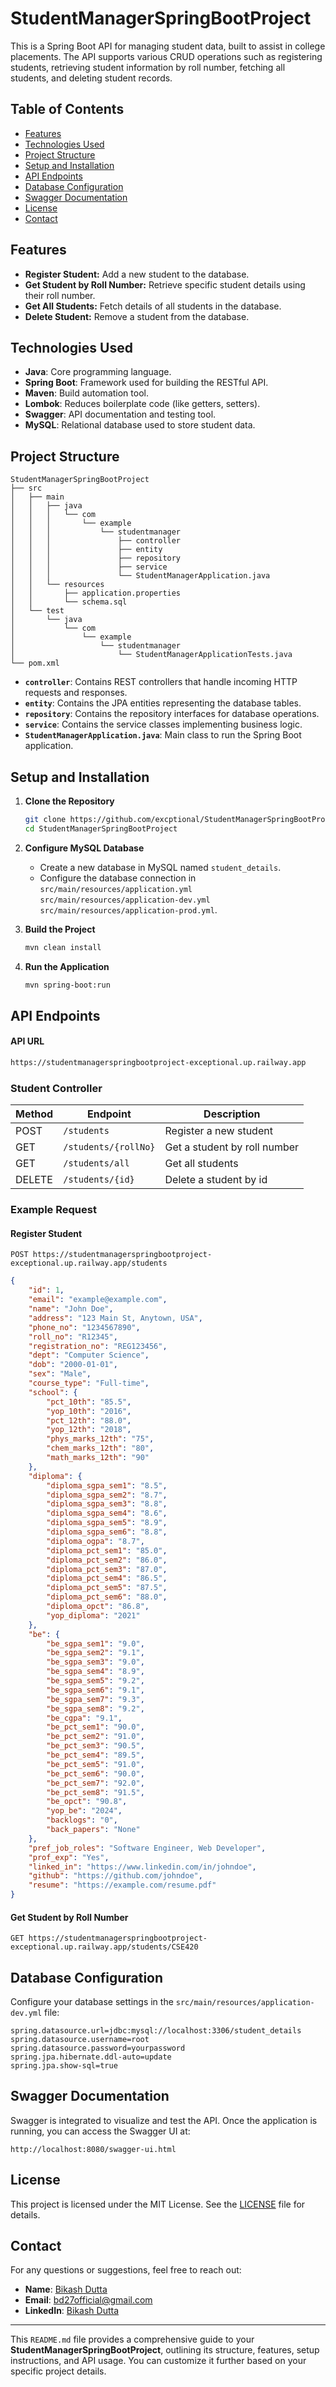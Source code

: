 # StudentManagerSpringBootProject

This is a Spring Boot API for managing student data, built to assist in college placements. The API supports various CRUD operations such as registering students, retrieving student information by roll number, fetching all students, and deleting student records.

## Table of Contents
- [Features](#features)
- [Technologies Used](#technologies-used)
- [Project Structure](#project-structure)
- [Setup and Installation](#setup-and-installation)
- [API Endpoints](#api-endpoints)
- [Database Configuration](#database-configuration)
- [Swagger Documentation](#swagger-documentation)
- [License](#license)
- [Contact](#contact)

## Features
- **Register Student:** Add a new student to the database.
- **Get Student by Roll Number:** Retrieve specific student details using their roll number.
- **Get All Students:** Fetch details of all students in the database.
- **Delete Student:** Remove a student from the database.

## Technologies Used
- **Java**: Core programming language.
- **Spring Boot**: Framework used for building the RESTful API.
- **Maven**: Build automation tool.
- **Lombok**: Reduces boilerplate code (like getters, setters).
- **Swagger**: API documentation and testing tool.
- **MySQL**: Relational database used to store student data.

## Project Structure
```bsh
StudentManagerSpringBootProject
├── src
│   ├── main
│   │   ├── java
│   │   │   └── com
│   │   │       └── example
│   │   │           └── studentmanager
│   │   │               ├── controller
│   │   │               ├── entity
│   │   │               ├── repository
│   │   │               ├── service
│   │   │               └── StudentManagerApplication.java
│   │   └── resources
│   │       ├── application.properties
│   │       └── schema.sql
│   └── test
│       └── java
│           └── com
│               └── example
│                   └── studentmanager
│                       └── StudentManagerApplicationTests.java
└── pom.xml
```

- **`controller`**: Contains REST controllers that handle incoming HTTP requests and responses.
- **`entity`**: Contains the JPA entities representing the database tables.
- **`repository`**: Contains the repository interfaces for database operations.
- **`service`**: Contains the service classes implementing business logic.
- **`StudentManagerApplication.java`**: Main class to run the Spring Boot application.

## Setup and Installation

1. **Clone the Repository**
   ```bash
   git clone https://github.com/excptional/StudentManagerSpringBootProject.git
   cd StudentManagerSpringBootProject
   ```

2. **Configure MySQL Database**
   - Create a new database in MySQL named `student_details`.
   - Configure the database connection in `src/main/resources/application.yml` `src/main/resources/application-dev.yml` `src/main/resources/application-prod.yml`.

3. **Build the Project**
   ```bash
   mvn clean install
   ```

4. **Run the Application**
   ```bash
   mvn spring-boot:run
   ```

## API Endpoints

#### API URL
```bash
https://studentmanagerspringbootproject-exceptional.up.railway.app
```

### Student Controller

| Method | Endpoint                         | Description                        |
|--------|----------------------------------|------------------------------------|
| POST   | `/students`                      | Register a new student             |
| GET    | `/students/{rollNo}`             | Get a student by roll number       |
| GET    | `/students/all`                  | Get all students                   |
| DELETE | `/students/{id}`                 | Delete a student by id    |

### Example Request
#### Register Student
`POST https://studentmanagerspringbootproject-exceptional.up.railway.app/students`
```json
{
    "id": 1,
    "email": "example@example.com",
    "name": "John Doe",
    "address": "123 Main St, Anytown, USA",
    "phone_no": "1234567890",
    "roll_no": "R12345",
    "registration_no": "REG123456",
    "dept": "Computer Science",
    "dob": "2000-01-01",
    "sex": "Male",
    "course_type": "Full-time",
    "school": {
        "pct_10th": "85.5",
        "yop_10th": "2016",
        "pct_12th": "88.0",
        "yop_12th": "2018",
        "phys_marks_12th": "75",
        "chem_marks_12th": "80",
        "math_marks_12th": "90"
    },
    "diploma": {
        "diploma_sgpa_sem1": "8.5",
        "diploma_sgpa_sem2": "8.7",
        "diploma_sgpa_sem3": "8.8",
        "diploma_sgpa_sem4": "8.6",
        "diploma_sgpa_sem5": "8.9",
        "diploma_sgpa_sem6": "8.8",
        "diploma_ogpa": "8.7",
        "diploma_pct_sem1": "85.0",
        "diploma_pct_sem2": "86.0",
        "diploma_pct_sem3": "87.0",
        "diploma_pct_sem4": "86.5",
        "diploma_pct_sem5": "87.5",
        "diploma_pct_sem6": "88.0",
        "diploma_opct": "86.8",
        "yop_diploma": "2021"
    },
    "be": {
        "be_sgpa_sem1": "9.0",
        "be_sgpa_sem2": "9.1",
        "be_sgpa_sem3": "9.0",
        "be_sgpa_sem4": "8.9",
        "be_sgpa_sem5": "9.2",
        "be_sgpa_sem6": "9.1",
        "be_sgpa_sem7": "9.3",
        "be_sgpa_sem8": "9.2",
        "be_cgpa": "9.1",
        "be_pct_sem1": "90.0",
        "be_pct_sem2": "91.0",
        "be_pct_sem3": "90.5",
        "be_pct_sem4": "89.5",
        "be_pct_sem5": "91.0",
        "be_pct_sem6": "90.0",
        "be_pct_sem7": "92.0",
        "be_pct_sem8": "91.5",
        "be_opct": "90.8",
        "yop_be": "2024",
        "backlogs": "0",
        "back_papers": "None"
    },
    "pref_job_roles": "Software Engineer, Web Developer",
    "prof_exp": "Yes",
    "linked_in": "https://www.linkedin.com/in/johndoe",
    "github": "https://github.com/johndoe",
    "resume": "https://example.com/resume.pdf"
}

```

#### Get Student by Roll Number
`GET https://studentmanagerspringbootproject-exceptional.up.railway.app/students/CSE420`

## Database Configuration

Configure your database settings in the `src/main/resources/application-dev.yml` file:

```properties
spring.datasource.url=jdbc:mysql://localhost:3306/student_details
spring.datasource.username=root
spring.datasource.password=yourpassword
spring.jpa.hibernate.ddl-auto=update
spring.jpa.show-sql=true
```

## Swagger Documentation

Swagger is integrated to visualize and test the API. Once the application is running, you can access the Swagger UI at:

```
http://localhost:8080/swagger-ui.html
```
## License

This project is licensed under the MIT License. See the [LICENSE](LICENSE) file for details.

## Contact

For any questions or suggestions, feel free to reach out:

- **Name**: [Bikash Dutta]()
- **Email**: [bd27official@gmail.com]()
- **LinkedIn**: [Bikash Dutta](https://www.linkedin.com/in/excptional/)

---

This `README.md` file provides a comprehensive guide to your **StudentManagerSpringBootProject**, outlining its structure, features, setup instructions, and API usage. You can customize it further based on your specific project details.
